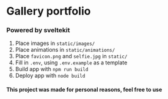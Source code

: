 # Gallery portfolio
### Powered by sveltekit

1. Place images in `static/images/`
2. Place animations in `static/animations/`
3. Place `favicon.png` and `selfie.jpg` in `static/`
4. Fill in `.env`, using `.env.example` as a template
5. Build app with `npm run build`
6. Deploy app with `node build`

#### This project was made for personal reasons, feel free to use
